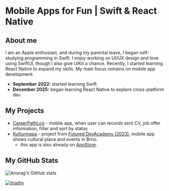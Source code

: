 <!-- ![MasterHead](https://github.com/PavlaBerankova/PavlaBerankova/assets/107038196/373d6310-4f90-471d-8fc9-f44932075353) -->

<!--  # **$\color{rgb(250,190,48)}{\huge{\textbf{ iOS and Frontend Dev | Code with Passion}}}$** -->
# Mobile Apps for Fun | Swift & React Native

## About me
I am an Apple enthusiast, and during my parental leave, I began self-studying programming in Swift. I enjoy working on UI/UX design and love using SwiftUI, though I also give UIKit a chance. Recently, I started learning React Native to expand my skills. My main focus remains on mobile app development.

- **September 2022:** started learning Swift
- **December 2025:** began learning React Native to explore cross-platform dev

## My Projects
- [CareerPathLog](https://github.com/PavlaBerankova/CareerPathLog) - mobile app, when user can records sent CV, job offer information, filter and sort by status
- [Kulturmapa](https://github.com/PavlaBerankova/kulturmapa/tree/develop/events) - project from [Futured DevAcademy (2023)](https://github.com/futuredapp/dev-academy-ios), mobile app shows cultural place and events in Brno. 
  - this app is also already on [AppStore](https://apps.apple.com/cz/app/kulturmapa/id6477453765?l=cs&platform=iphone).

## My GitHub Stats
![Anurag's GitHub stats](https://github-readme-stats.vercel.app/api?username=PavlaBerankova&show_icons=true&theme=gruvbox)   

[![trophy](https://github-profile-trophy.vercel.app/?username=PavlaBerankova&theme=gruvbox&title=Stars,Repositories,Commits,Followers)](https://github.com/PavlaBerankova/github-profile-trophy)

